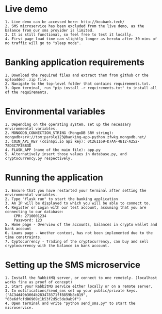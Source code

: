 # Live demo

    1. Live demo can be accessed here: http://keabank.tech/
    2. SMS microservice has been excluded from the live demo, as the balance from our sms provider is limited.
    3. It is still functional, so feel free to test it locally.
    4. First page load time can slightly longer as heroku after 30 mins of no traffic will go to "sleep mode".


# Banking application requirements

    1. Download the required files and extract them from github or the uploadded .zip file.
    2. Navigate to the top-level folder that contains requirements.txt.
    3. Open terminal, run "pip install -r requirements.txt" to install all of the requirements.

# Environmental variables

    1. Depending on the operating system, set up the necessary environmental variables.
    2. MONGODB_CONNECTION_STRING (MongoDB SRV string): mongodb+srv://tom:parole123@banking-app-python.zfwkg.mongodb.net/
    3. COIN_API_KEY (coinapi.io api key): 0C261169-D7AA-4B12-A252-78D3C7F3B83D
    4. FLASK_APP (name of the main file): app.py
    5. Alternatively insert those values in database.py, and cryptocurrency.py respectively.

# Running the application

    1. Ensure that you have restarted your terminal after setting the environmental variables.
    2. Type "flask run" to start the banking application
    3. An IP will be displayed to which you will be able to connect to.
    4. Register or Login with our test account, assuming that you are connecting to our database:
        CPR: 2710001234
        Password: 123
    5. Home page - Overview of the accounts, balances in crypto wallet and bank account
    6. Loans page - Another context, has not been implemented due to the time constraints.
    7. Cyptocurrency - Trading of the cryptocurrency, can buy and sell cryptocurrency with the balance in bank account.

# Setting up the SMS microservice

    1. Install the RabbitMQ server, or connect to one remotely. (localhost works fine as proof of concept)
    2. Start your RabbitMQ service either locally or on a remote server.
    3. In notifications/send_sms set up your public/private keys. 
    ("AC34d49b3064b283478371ff8859b8c819", "03e6dfcfd06969c1b53f2d5c5de9ab9f")
    4. Open terminal and write "python send_sms.py" to start the microservice.


